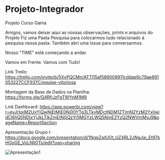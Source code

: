 # Projeto-Integrador
Projeto Curso Gama

Amigos, vamos deixar aqui as nossas observações, prints e arquivos do Projeto
Fiz uma Pasta Pesquisa para colocarmos tudo relacionado à pesquisa nessa pasta.
Também abri uma Issue para conversarmos.

Nosso "TIME" está começando a andar.

Vamos em Frente. Vamos com Tudo!



Link Trello: https://trello.com/invite/b/5XxPQCMn/ATTI15af589009911cddae6c79ae891053227CCF937C/equipe-vitoriosa


Montagem da Base de Dados na Planilha:  https://forms.gle/Q4RfjJzFpTWYnM1M9


Link Dashboard: https://app.powerbi.com/view?r=eyJrIjoiM2UxYjQwNjEtMjE0Ni00YTg3LTkyMDctNDM1ZTlmN2YzM2YxIiwidCI6IjQ5NDIxYjJkLTlkZmEtNGQzYi1iMGYzLWQ5NmE2YzQ2NWVmMyJ9&pageName=ReportSection


Apresentação Grupo I: 
https://docs.google.com/presentation/d/1NgpZaifJOt_UZ4RL2JNgJw_Et97kHOoGE_VoLNlt0Ts/edit?usp=sharing


![Apresentação1](https://github.com/0101AlexandreLopes/Projeto-Integrador/assets/132711465/c436251b-b97a-4806-82c6-70398b93602e)